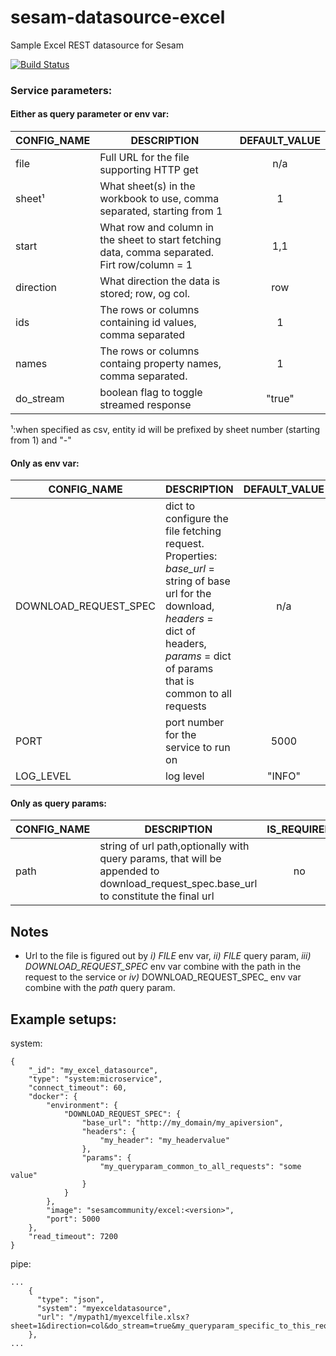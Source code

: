 # sesam-datasource-excel
Sample Excel REST datasource for Sesam

[![Build Status](https://travis-ci.org/sesam-community/excel.svg?branch=master)](https://travis-ci.org/sesam-community/excel)


### Service parameters:

#### Either as query parameter or env var:

| CONFIG_NAME        | DESCRIPTION           | DEFAULT_VALUE|
| -------------------|---------------------|:-----------------------:|
| file | Full URL for the file supporting HTTP get| n/a |
| sheet¹|  What sheet(s) in the workbook to use, comma separated, starting from 1 | 1 |
| start | What row and column in the sheet to start fetching data, comma separated. Firt row/column = 1| 1,1 |
| direction | What direction the data is stored; row, og col. | row |
| ids | The rows or columns containing id values, comma separated |1 |
| names | The rows or columns containg property names, comma separated. | 1 |
| do_stream | boolean flag to toggle streamed response | "true" |

¹:when specified as csv, entity id will be prefixed by sheet number (starting from 1) and "-"
#### Only as env var:
| CONFIG_NAME        | DESCRIPTION           | DEFAULT_VALUE|
| -------------------|---------------------|:-----------------------:|
| DOWNLOAD_REQUEST_SPEC | dict to configure the file fetching request. Properties: _base_url_ = string of base url for the download, _headers_ = dict of headers, _params_ = dict of params that is common to all requests| n/a |
| PORT |  port number for the service to run on |5000 |
| LOG_LEVEL | log level | "INFO" |

#### Only as query params:
| CONFIG_NAME        | DESCRIPTION           | IS_REQUIRED  |DEFAULT_VALUE|
| -------------------|---------------------|:------------:|:-----------:|
| path | string of url path,optionally with query params, that will be appended to download_request_spec.base_url to constitute the final url| no | n/a |

## Notes
* Url to the file is figured out by _i)_ _FILE_ env var, _ii)_ _FILE_ query param, _iii)_ _DOWNLOAD_REQUEST_SPEC_ env var combine with the path in the request to the service or _iv)_ DOWNLOAD_REQUEST_SPEC_ env var combine with the _path_ query param.

## Example setups:

system:
```
{
    "_id": "my_excel_datasource",
    "type": "system:microservice",
    "connect_timeout": 60,
    "docker": {
        "environment": {
            "DOWNLOAD_REQUEST_SPEC": {
                "base_url": "http://my_domain/my_apiversion",
                "headers": {
                    "my_header": "my_headervalue"
                },
                "params": {
                    "my_queryparam_common_to_all_requests": "some value"
                }
            }
        },
        "image": "sesamcommunity/excel:<version>",
        "port": 5000
    },
    "read_timeout": 7200
}
```
pipe:
```
...
    {
      "type": "json",
      "system": "myexceldatasource",
      "url": "/mypath1/myexcelfile.xlsx?sheet=1&direction=col&do_stream=true&my_queryparam_specific_to_this_request=somevalue"
    },
...
```

